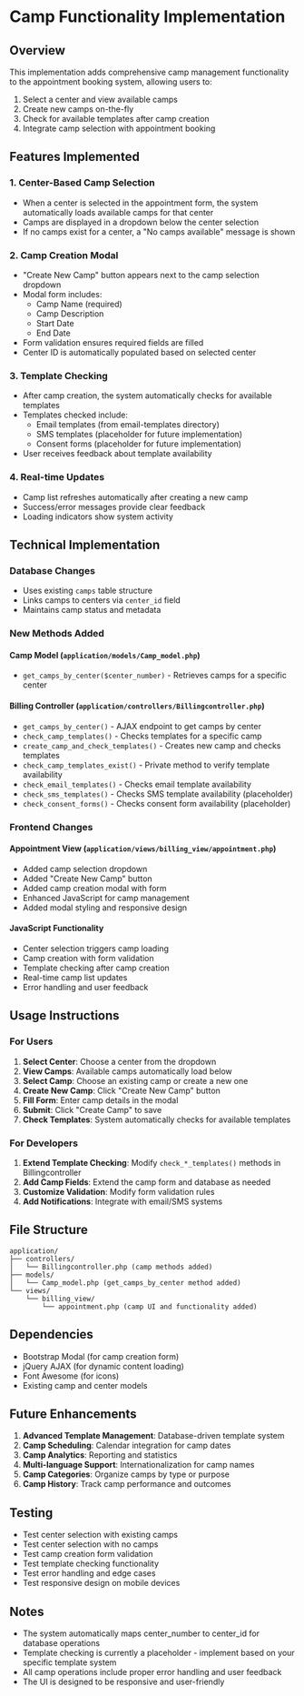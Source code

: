 # Camp Functionality Implementation

## Overview
This implementation adds comprehensive camp management functionality to the appointment booking system, allowing users to:
1. Select a center and view available camps
2. Create new camps on-the-fly
3. Check for available templates after camp creation
4. Integrate camp selection with appointment booking

## Features Implemented

### 1. Center-Based Camp Selection
- When a center is selected in the appointment form, the system automatically loads available camps for that center
- Camps are displayed in a dropdown below the center selection
- If no camps exist for a center, a "No camps available" message is shown

### 2. Camp Creation Modal
- "Create New Camp" button appears next to the camp selection dropdown
- Modal form includes:
  - Camp Name (required)
  - Camp Description
  - Start Date
  - End Date
- Form validation ensures required fields are filled
- Center ID is automatically populated based on selected center

### 3. Template Checking
- After camp creation, the system automatically checks for available templates
- Templates checked include:
  - Email templates (from email-templates directory)
  - SMS templates (placeholder for future implementation)
  - Consent forms (placeholder for future implementation)
- User receives feedback about template availability

### 4. Real-time Updates
- Camp list refreshes automatically after creating a new camp
- Success/error messages provide clear feedback
- Loading indicators show system activity

## Technical Implementation

### Database Changes
- Uses existing `camps` table structure
- Links camps to centers via `center_id` field
- Maintains camp status and metadata

### New Methods Added

#### Camp Model (`application/models/Camp_model.php`)
- `get_camps_by_center($center_number)` - Retrieves camps for a specific center

#### Billing Controller (`application/controllers/Billingcontroller.php`)
- `get_camps_by_center()` - AJAX endpoint to get camps by center
- `check_camp_templates()` - Checks templates for a specific camp
- `create_camp_and_check_templates()` - Creates new camp and checks templates
- `check_camp_templates_exist()` - Private method to verify template availability
- `check_email_templates()` - Checks email template availability
- `check_sms_templates()` - Checks SMS template availability (placeholder)
- `check_consent_forms()` - Checks consent form availability (placeholder)

### Frontend Changes

#### Appointment View (`application/views/billing_view/appointment.php`)
- Added camp selection dropdown
- Added "Create New Camp" button
- Added camp creation modal with form
- Enhanced JavaScript for camp management
- Added modal styling and responsive design

#### JavaScript Functionality
- Center selection triggers camp loading
- Camp creation with form validation
- Template checking after camp creation
- Real-time camp list updates
- Error handling and user feedback

## Usage Instructions

### For Users
1. **Select Center**: Choose a center from the dropdown
2. **View Camps**: Available camps automatically load below
3. **Select Camp**: Choose an existing camp or create a new one
4. **Create New Camp**: Click "Create New Camp" button
5. **Fill Form**: Enter camp details in the modal
6. **Submit**: Click "Create Camp" to save
7. **Check Templates**: System automatically checks for available templates

### For Developers
1. **Extend Template Checking**: Modify `check_*_templates()` methods in Billingcontroller
2. **Add Camp Fields**: Extend the camp form and database as needed
3. **Customize Validation**: Modify form validation rules
4. **Add Notifications**: Integrate with email/SMS systems

## File Structure
```
application/
├── controllers/
│   └── Billingcontroller.php (camp methods added)
├── models/
│   └── Camp_model.php (get_camps_by_center method added)
└── views/
    └── billing_view/
        └── appointment.php (camp UI and functionality added)
```

## Dependencies
- Bootstrap Modal (for camp creation form)
- jQuery AJAX (for dynamic content loading)
- Font Awesome (for icons)
- Existing camp and center models

## Future Enhancements
1. **Advanced Template Management**: Database-driven template system
2. **Camp Scheduling**: Calendar integration for camp dates
3. **Camp Analytics**: Reporting and statistics
4. **Multi-language Support**: Internationalization for camp names
5. **Camp Categories**: Organize camps by type or purpose
6. **Camp History**: Track camp performance and outcomes

## Testing
- Test center selection with existing camps
- Test center selection with no camps
- Test camp creation form validation
- Test template checking functionality
- Test error handling and edge cases
- Test responsive design on mobile devices

## Notes
- The system automatically maps center_number to center_id for database operations
- Template checking is currently a placeholder - implement based on your specific template system
- All camp operations include proper error handling and user feedback
- The UI is designed to be responsive and user-friendly
